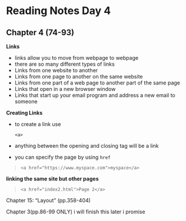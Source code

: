 # Reading Notes Day 4

## Chapter 4 (74-93)

**Links**

* links allow you to move from webpage to webpage
* there are so many different types of links
* Links from one website to another
* Links from one page to another on the same website
* Links from one part of a web page to another part of the
same page
* Links that open in a new browser window
* Links that start up your email program and address a new
email to someone

**Creating Links**

* to create a link use

    `<a>`

* anything between the opening and closing tag will be a link
* you can specify the page by using `href`
> `<a href="https://www.myspace.com">myspace</a>`

**linking the same site but other pages**
> `<a href="index2.html">Page 2</a>`


Chapter 15: “Layout” (pp.358-404)

Chapter 3(pp.86-99 ONLY)
i will finish this later i promise